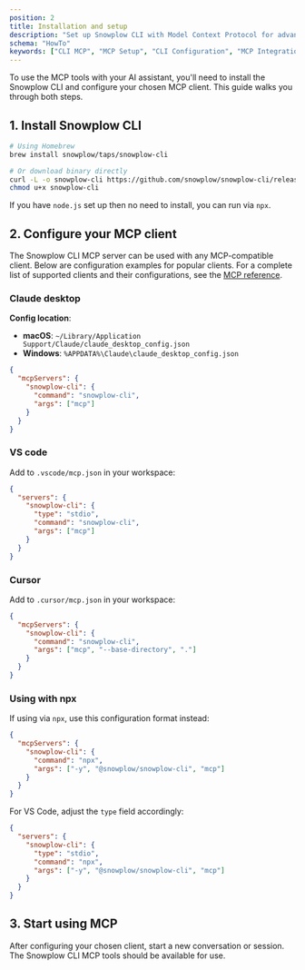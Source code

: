 ```yaml
---
position: 2
title: Installation and setup
description: "Set up Snowplow CLI with Model Context Protocol for advanced behavioral data management automation."
schema: "HowTo"
keywords: ["CLI MCP", "MCP Setup", "CLI Configuration", "MCP Integration", "Command Line", "MCP Tutorial"]
---
```


To use the MCP tools with your AI assistant, you'll need to install the Snowplow CLI and configure your chosen MCP client. This guide walks you through both steps.

## 1. Install Snowplow CLI

```bash
# Using Homebrew
brew install snowplow/taps/snowplow-cli

# Or download binary directly
curl -L -o snowplow-cli https://github.com/snowplow/snowplow-cli/releases/latest/download/snowplow-cli_linux_x86_64
chmod u+x snowplow-cli
```

If you have `node.js` set up then no need to install, you can run via `npx`.

## 2. Configure your MCP client

The Snowplow CLI MCP server can be used with any MCP-compatible client. Below are configuration examples for popular clients. For a complete list of supported clients and their configurations, see the [MCP reference](/docs/data-product-studio/snowplow-cli/reference/#mcp).

### Claude desktop

**Config location**:
- **macOS**: `~/Library/Application Support/Claude/claude_desktop_config.json`  
- **Windows**: `%APPDATA%\Claude\claude_desktop_config.json`

```json
{
  "mcpServers": {
    "snowplow-cli": {
      "command": "snowplow-cli",
      "args": ["mcp"]
    }
  }
}
```

### VS code

Add to `.vscode/mcp.json` in your workspace:

```json
{
  "servers": {
    "snowplow-cli": {
      "type": "stdio",
      "command": "snowplow-cli",
      "args": ["mcp"]
    }
  }
}
```

### Cursor

Add to `.cursor/mcp.json` in your workspace:

```json
{
  "mcpServers": {
    "snowplow-cli": {
      "command": "snowplow-cli",
      "args": ["mcp", "--base-directory", "."]
    }
  }
}
```

### Using with npx

If using via `npx`, use this configuration format instead:

```json
{
  "mcpServers": {
    "snowplow-cli": {
      "command": "npx",
      "args": ["-y", "@snowplow/snowplow-cli", "mcp"]
    }
  }
}
```

For VS Code, adjust the `type` field accordingly:

```json
{
  "servers": {
    "snowplow-cli": {
      "type": "stdio",
      "command": "npx",
      "args": ["-y", "@snowplow/snowplow-cli", "mcp"]
    }
  }
}
```

## 3. Start using MCP

After configuring your chosen client, start a new conversation or session. The Snowplow CLI MCP tools should be available for use.
